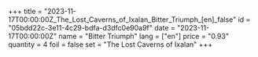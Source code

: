 +++
title = "2023-11-17T00:00:00Z_The_Lost_Caverns_of_Ixalan_Bitter_Triumph_[en]_false"
id = "05bdd22c-3e11-4c29-bdfa-d3dfc0e90a9f"
date = "2023-11-17T00:00:00Z"
name = "Bitter Triumph"
lang = ["en"]
price = "0.93"
quantity = 4
foil = false
set = "The Lost Caverns of Ixalan"
+++

